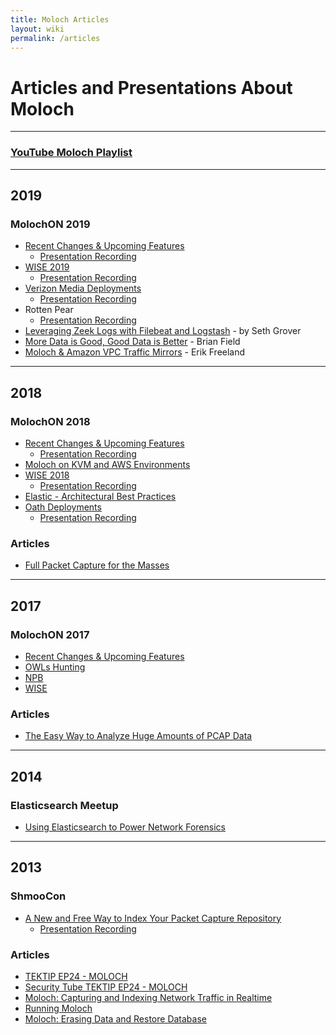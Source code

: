 ```yaml
---
title: Moloch Articles
layout: wiki
permalink: /articles
---
```


<div class="full-height-and-width-container with-footer p-3" markdown="1">

# Articles and Presentations About Moloch

---

### [YouTube Moloch Playlist](https://www.youtube.com/playlist?list=PLXXo-3b5ZQ1jk2wk9IyoxoGygZq5cT6Hq)

---

## 2019

### MolochON 2019

* [Recent Changes & Upcoming Features](/assets/MolochON2019RecentChanges.pdf)
  * [Presentation Recording](https://www.youtube.com/watch?v=Ae8g8swkG1I)
* [WISE 2019](/assets/MolochON2019WISE.pdf)
  * [Presentation Recording](https://www.youtube.com/watch?v=UOD9YLjXtLA)
* [Verizon Media Deployments](/assets/MolochON2019VMDeployment.pdf)
  * [Presentation Recording](https://www.youtube.com/watch?v=1CvLf8rA7YQ)
* Rotten Pear
  * [Presentation Recording](https://www.youtube.com/watch?v=7R7gVKIkK4k)
* [Leveraging Zeek Logs with Filebeat and Logstash](/assets/MolochON2019ZeekLogstashMalcolm.pdf) - by Seth Grover
* [More Data is Good, Good Data is Better](/assets/MolochON2019GoodDataBetter.pdf) - Brian Field
* [Moloch & Amazon VPC Traffic Mirrors](/assets/MolochON2019NubevaAWSMirroring.pdf) - Erik Freeland

---

## 2018

### MolochON 2018

* [Recent Changes & Upcoming Features](/assets/MolochON2018RecentChanges.pdf)
  * [Presentation Recording](https://www.youtube.com/watch?v=iEdJ35h9JJg)
* [Moloch on KVM and AWS Environments](/assets/MolochOn2018VirtualizedAndAWS.pdf)
* [WISE 2018](/assets/MolochON2018WISE.pdf)
  * [Presentation Recording](https://www.youtube.com/watch?v=IqNssmG-OPk)
* [Elastic - Architectural Best Practices](/assets/MolochON2018Elastic.pptx)
* [Oath Deployments](/assets/MolochON2018OathDeployment.pdf)
  * [Presentation Recording](https://www.youtube.com/watch?v=lGzjMAcoAXs)

### Articles

* [Full Packet Capture for the Masses](https://2018.pass-the-salt.org/files/talks/10-full-packets-capture-for-the-masses.pdf)

---

## 2017

### MolochON 2017

* [Recent Changes & Upcoming Features](/assets/MolochON2017RecentChanges.pptx)
* [OWLs Hunting](/assets/MolochON2017OWLsHunting.pptx)
* [NPB](/assets/MolochON2017NPB.pptx)
* [WISE](/assets/MolochON2017WISE.pptx)

### Articles

* [The Easy Way to Analyze Huge Amounts of PCAP Data](https://isc.sans.edu/forums/diary/The+easy+way+to+analyze+huge+amounts+of+PCAP+data/22876/)

---

## 2014

### Elasticsearch Meetup

* [Using Elasticsearch to Power Network Forensics](/assets/ESMeetup2014Moloch.pptx)

---

## 2013

### ShmooCon

* [A New and Free Way to Index Your Packet Capture Repository](/assets/ShmooCon2013Moloch.pdf)
  * [Presentation Recording](https://www.youtube.com/watch?v=LNZymkTeY2o)

### Articles

* [TEKTIP EP24 - MOLOCH](http://www.tekdefense.com/news/2013/3/10/tektip-ep24-moloch.html)
* [Security Tube TEKTIP EP24 - MOLOCH](http://www.securitytube.net/video/7108)
* [Moloch: Capturing and Indexing Network Traffic in Realtime](http://blog.alejandronolla.com/2013/04/06/moloch-capturing-and-indexing-network-traffic-in-realtime/)
* [Running Moloch](http://www.rsreese.com/running-moloch/)
* [Moloch: Erasing Data and Restore Database](http://blog.alejandronolla.com/2013/05/29/moloch-erasing-data-and-restore-database/)

</div>
